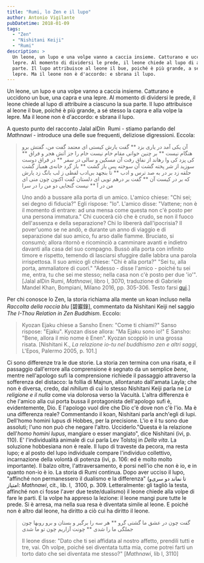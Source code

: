 ```yaml
---
title: "Rumi, lo Zen e il lupo"
author: Antonio Vigilante
pubDatetime: 2018-01-09
tags: 
  - "Zen"
  - "Nishitani Keiji"
  - "Rumi"
description: >
  Un leone, un lupo e una volpe vanno a caccia insieme. Catturano e uccidono un bue, una capra e una 
  lepre. Al momento di dividersi le prede, il leone chiede al lupo di attribuire a ciascuno la sua 
  parte. Il lupo attribuisce al leone il bue, poiché è più grande, a sé stesso la capra e alla volpe la 
  lepre. Ma il leone non è d'accordo: e sbrana il lupo.
---
```


Un leone, un lupo e una volpe vanno a caccia insieme. Catturano e uccidono un bue, una capra e una lepre. Al momento di dividersi le prede, il leone chiede al lupo di attribuire a ciascuno la sua parte. Il lupo attribuisce al leone il bue, poiché è più grande, a sé stesso la capra e alla volpe la lepre. Ma il leone non è d'accordo: e sbrana il lupo.

A questo punto del racconto Jalal alDin  Rumi - stiamo parlando del _Mathnawi_ \- introduce una delle sue frequenti, deliziose digressioni. Eccola:

> آن یکی آمد در یاری بزد \*\* گفت یارش کیستی ای معتمد گفت من، گفتش برو هنگام نیست \*\* بر چنین خوانی مقام خام نیست‌‌ خام را جز آتش هجر و فراق \*\* کی پزد کی وا رهاند از نفاق‌‌ رفت آن مسکین و سالی در سفر \*\* در فراق دوست سوزید از شر پخته گشت آن سوخته پس باز گشت \*\* باز گرد خانه‌‌ی همباز گشت‌‌ حلقه زد بر در به صد ترس و ادب \*\* تا بنجهد بی‌‌ادب لفظی ز لب‌‌ بانگ زد یارش که بر در کیست آن \*\* گفت بر درهم تویی ای دلستان‌‌ گفت اکنون چون منی ای من در آ \*\* نیست گنجایی دو من را در سرا
> 
> Uno andò a bussare alla porta di un amico. L'amico chiese: "Chi sei; sei degno di fiducia?" Egli rispose: "Io". L'amico disse: "Vattene; non è il momento di entrare: ad una mensa come questa non c'è posto per una persona immatura." Chi cuocerà ciò che è crudo, se non il fuoco dell'assenza e della separazione? Chi lo libererà dall'ipocrisia? Il pover'uomo se ne andò, e durante un anno di viaggio e di separazione dal suo amico, fu arso dalle fiamme. Bruciato, si consumò; allora ritornò e ricominciò a camminare avanti e indietro davanti alla casa del suo compagno. Bussò alla porta con infinito timore e rispetto, temendo di lasciarsi sfuggire dalle labbra una parola irrispettosa. Il suo amico gli chiese: "Chi è alla porta?" "Sei tu, alla porta, ammaliatore di cuori." "Adesso - disse l'amico - poiché tu sei me, entra, tu che sei me stesso; nella casa non c'è posto per due 'io'". \[Jalal alDin Rumi, _Mathnawi_, libro I, 3070, traduzione di Gabriele Mandel Khan, Bompiani, Milano 2016, pp. 305-306. Testo farsi [qui](http://www.masnavi.net/1/50/eng/1/3055/).\]


Per chi conosce lo Zen, la storia richiama alla mente un koan incluso nella _Raccolta della roccia blu_ \[碧巖錄\], commentato da Nishitani Keiji nel saggio _The I-Thou Relation in Zen Buddhism_. Eccolo:

> Kyozan Ejaku chiese a Sansho Enen: "Come ti chiami?" Sanso rispose: "Ejaku". Kyozan disse allora: "Ma Ejaku sono io!" E Sansho: "Bene, allora il mio nome è Enen". Kyozan scoppiò in una grossa risata. \[Nishitani K., _La relazione io-tu nel buddhismo zen e altri saggi_, L'Epos, Palermo 2005, p. 101.\]

Ci sono differenze tra le due storie. La storia zen termina con una risata, e il passaggio dall'errore alla comprensione è segnato da un semplice _bene_, mentre nell'apologo sufi la comprensione richiede il passaggio attraverso la sofferenza del distacco: la follia di Majnun, allontanato dall'amata Layla; che non è diversa, credo, dal _nihilum_ di cui lo stesso Nishitani Keiji parla ne _La religione e il nulla_ come via dolorosa verso la Vacuità. L'altra differenza è che l'amico alla cui porta bussa il protagonista dell'apologo sufi è, evidentemente, Dio. E l'apologo vuol dire che Dio c'è dove non c'è l'io. Ma è una differenza reale? Commentando il koan, Nishitani parla anch'egli di lupi. Dell'homo homini lupus di Hobbes, per la precisione. L'io e il tu sono due assoluti; l'uno non può che negare l'altro. Ucciderlo."Questa è la relazione dell'_homo homini lupus_, mangiare o esser mangiato", dice Nishitani (ivi, p. 110). E' l'individualità animale di cui parla Lev Tolstoj in _Della vita_. La soluzione hobbesiana non è reale. Il lupo di traveste da pecora, ma resta lupo; e al posto del lupo individuale compare l'individuo collettivo, incarnazione della volontà di potenza (ivi, p. 106: ed è molto molto importante). Il balzo oltre, l'attraversamento, è porsi nell'io che non è io, e in quanto non-io è io. La storia di Rumi continua. Dopo aver ucciso il lupo, "affinché non permanessero il dualismo e la differenza" (تا نماند دو سری‌‌و امتیاز: _Mathnawi_, cit., lib. I,  3100, p. 309. Letteralmente: gli tagliò la testa, affinché non ci fosse l'aver due teste/dualismo) il leone chiede alla volpe di fare le parti. E la volpe ha appreso la lezione: il leone mangi pure tutte le prede. Si è arresa, ma nella sua resa è diventata simile al leone. E poiché non è altro dal leone, ha diritto a ciò cui ha diritto il leone.

> گفت چون در عشق ما گشتی گرو \*\* هر سه را برگیر و بستان و برو روبها چون جملگی ما را شدی \*\* چونت آزاریم چون تو ما شدی‌‌
> 
> Il leone disse: "Dato che ti sei affidata al nostro affetto, prendili tutti e tre, vai. Oh volpe, poiché sei diventata tutta mia, come potrei farti un torto dato che sei diventata me stesso?" \[*Mathnawi*, lib I, 3110\]
